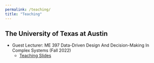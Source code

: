 ```yaml
---
permalink: /teaching/
title: "Teaching"
---
```


## The University of Texas at Austin
- Guest Lecturer: ME 397 Data-Driven Design And Decision-Making In Complex Systems (Fall 2022)
    - [Teaching Slides](/files/Guest_Lecture.pdf)
